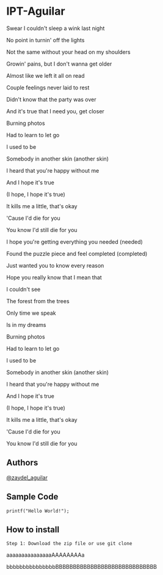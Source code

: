 # IPT-Aguilar

Swear I couldn't sleep a wink last night

No point in turnin' off the lights

Not the same without your head on my shoulders

Growin' pains, but I don't wanna get older

Almost like we left it all on read

Couple feelings never laid to rest

Didn't know that the party was over

And it's true that I need you, get closer

Burning photos

Had to learn to let go

I used to be

Somebody in another skin (another skin)

I heard that you're happy without me

And I hope it's true

(I hope, I hope it's true)

It kills me a little, that's okay

'Cause I'd die for you

You know I'd still die for you

I hope you're getting everything you needed (needed)

Found the puzzle piece and feel completed (completed)

Just wanted you to know every reason

Hope you really know that I mean that

I couldn't see

The forest from the trees

Only time we speak

Is in my dreams

Burning photos

Had to learn to let go

I used to be

Somebody in another skin (another skin)

I heard that you're happy without me

And I hope it's true

(I hope, I hope it's true)

It kills me a little, that's okay

'Cause I'd die for you

You know I'd still die for you

## Authors
[@zaydel_aguilar](https://github.com/TiggieD)

## Sample Code
`printf("Hello World!");`

## How to install 

`Step 1: Download the zip file or use git clone`


aaaaaaaaaaaaaaaAAAAAAAAa





bbbbbbbbbbbbbbbBBBBBBBBBBBBBBBBBBBBBBBBBBBBB